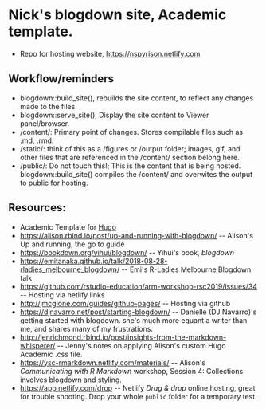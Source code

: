 # Nick's blogdown site, Academic template.

* Repo for hosting website, https://nspyrison.netlify.com

## Workflow/reminders

* blogdown::build_site(), rebuilds the site content, to reflect any changes made to the files.
* blogdown::serve_site(), Display the site content to Viewer panel/browser.
* /content/: Primary point of changes. Stores compilable files such as .md, .rmd.
* /static/: think of this as a  /figures or /output folder; images, gif, and other files that are referenced in the /content/ section belong here.
* /public/: Do not touch this!; This is the content that is being hosted. blogdown::build_site() compiles the /content/ and overwites the output to public for hosting.



## Resources:
* Academic Template for [Hugo](https://github.com/gohugoio/hugo)
* https://alison.rbind.io/post/up-and-running-with-blogdown/ -- Alison's Up and running, the go to guide
* https://bookdown.org/yihui/blogdown/ -- Yihui's book, _blogdown_
* https://emitanaka.github.io/talk/2018-08-28-rladies_melbourne_blogdown/ -- Emi's R-Ladies Melbourne Blogdown talk
* https://github.com/rstudio-education/arm-workshop-rsc2019/issues/34 -- Hosting via netlify links
* http://jmcglone.com/guides/github-pages/ -- Hosting via github
* https://djnavarro.net/post/starting-blogdown/ -- Danielle (DJ Navarro)'s getting started with blogdown. she's much more equant a writer than me, and shares many of my frustrations.
* http://jenrichmond.rbind.io/post/insights-from-the-markdown-whisperer/ -- Jenny's notes on applying Alison's custom Hugo Academic .css file.
* https://ysc-rmarkdown.netlify.com/materials/ -- Alison's _Communicating with R Markdown_ workshop, Session 4: Collections involves blogdown and styling. 
* https://app.netlify.com/drop -- Netlify _Drag & drop_ online hosting, great for trouble shooting. Drop your whole `public` folder for a temporary test.